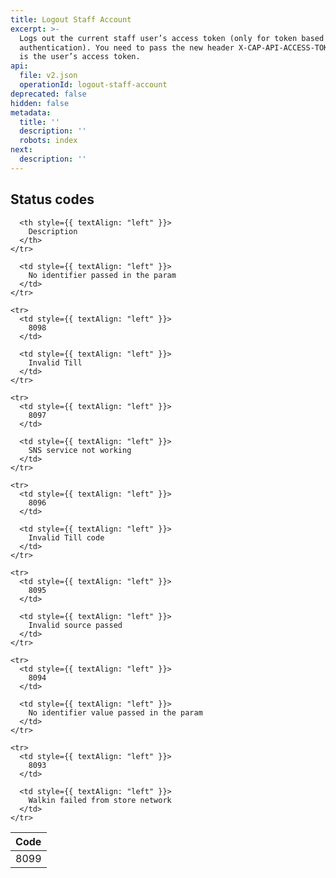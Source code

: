 ```yaml
---
title: Logout Staff Account
excerpt: >-
  Logs out the current staff user’s access token (only for token based
  authentication). You need to pass the new header X-CAP-API-ACCESS-TOKEN which
  is the user’s access token.
api:
  file: v2.json
  operationId: logout-staff-account
deprecated: false
hidden: false
metadata:
  title: ''
  description: ''
  robots: index
next:
  description: ''
---
```

## Status codes

<Table align={["left","left"]}>
  <thead>
    <tr>
      <th style={{ textAlign: "left" }}>
        Code
      </th>

      <th style={{ textAlign: "left" }}>
        Description
      </th>
    </tr>
  </thead>

  <tbody>
    <tr>
      <td style={{ textAlign: "left" }}>
        8099
      </td>

      <td style={{ textAlign: "left" }}>
        No identifier passed in the param
      </td>
    </tr>

    <tr>
      <td style={{ textAlign: "left" }}>
        8098
      </td>

      <td style={{ textAlign: "left" }}>
        Invalid Till
      </td>
    </tr>

    <tr>
      <td style={{ textAlign: "left" }}>
        8097
      </td>

      <td style={{ textAlign: "left" }}>
        SNS service not working
      </td>
    </tr>

    <tr>
      <td style={{ textAlign: "left" }}>
        8096
      </td>

      <td style={{ textAlign: "left" }}>
        Invalid Till code
      </td>
    </tr>

    <tr>
      <td style={{ textAlign: "left" }}>
        8095
      </td>

      <td style={{ textAlign: "left" }}>
        Invalid source passed
      </td>
    </tr>

    <tr>
      <td style={{ textAlign: "left" }}>
        8094
      </td>

      <td style={{ textAlign: "left" }}>
        No identifier value passed in the param
      </td>
    </tr>

    <tr>
      <td style={{ textAlign: "left" }}>
        8093
      </td>

      <td style={{ textAlign: "left" }}>
        Walkin failed from store network
      </td>
    </tr>
  </tbody>
</Table>